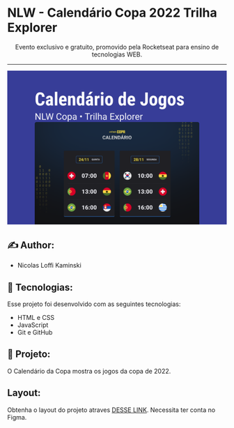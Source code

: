 <h1>NLW - Calendário Copa 2022 Trilha Explorer</h1>

<p align="center" >Evento exclusivo e gratuito, promovido pela Rocketseat para ensino de tecnologias WEB.</p>

<hr>

<p align="center">
  <img alt="Calendário Copa 2022" src=".github/Preview.jpg" widht=100%>
</p>

## :writing_hand: Author: 
- Nicolas Loffi Kaminski

## :rocket: Tecnologias:

Esse projeto foi desenvolvido com  as seguintes tecnologias:

- HTML e CSS
- JavaScript
- Git e GitHub

## :art: Projeto:
 O Calendário da Copa mostra os jogos da copa de 2022.

## Layout:
 Obtenha o layout do projeto atraves [DESSE LINK](https://www.figma.com/community/file/1169028052212317700). Necessita ter conta no Figma.